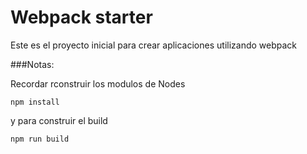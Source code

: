 # Webpack starter

Este es el proyecto inicial para crear aplicaciones utilizando webpack

###Notas:

Recordar rconstruir los modulos de Nodes
````
npm install

````

y para construir el build
````
npm run build
